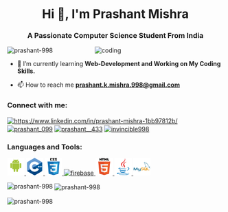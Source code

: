 <h1 align="center">Hi 👋, I'm Prashant Mishra</h1>
<h3 align="center">A Passionate Computer Science Student From India</h3>

<img align="right" alt="coding" width="300" src="https://www.techbabble.zone/content/images/2021/07/46207-programmer-1.gif">

<p align="left"> <img src="https://komarev.com/ghpvc/?username=prashant-998&label=Profile%20views&color=0e75b6&style=flat" alt="prashant-998" /> </p>

- 🌱 I’m currently learning **Web-Development and Working on My Coding Skills.**

- 📫 How to reach me **prashant.k.mishra.998@gmail.com**

<h3 align="left">Connect with me:</h3>
<p align="left">
<a href="https://linkedin.com/in/https://www.linkedin.com/in/prashant-mishra-1bb97812b/" target="blank"><img align="center" src="https://raw.githubusercontent.com/rahuldkjain/github-profile-readme-generator/master/src/images/icons/Social/linked-in-alt.svg" alt="https://www.linkedin.com/in/prashant-mishra-1bb97812b/" height="30" width="40" /></a>
<a href="https://www.codechef.com/users/prashant_099" target="blank"><img align="center" src="https://cdn.jsdelivr.net/npm/simple-icons@3.1.0/icons/codechef.svg" alt="prashant_099" height="30" width="40" /></a>
<a href="https://www.leetcode.com/prashant__433" target="blank"><img align="center" src="https://raw.githubusercontent.com/rahuldkjain/github-profile-readme-generator/master/src/images/icons/Social/leet-code.svg" alt="prashant__433" height="30" width="40" /></a>
<a href="https://auth.geeksforgeeks.org/user/invincible998" target="blank"><img align="center" src="https://raw.githubusercontent.com/rahuldkjain/github-profile-readme-generator/master/src/images/icons/Social/geeks-for-geeks.svg" alt="invincible998" height="30" width="40" /></a>
</p>

<h3 align="left">Languages and Tools:</h3>
<p align="left"> <a href="https://developer.android.com" target="_blank" rel="noreferrer"> <img src="https://raw.githubusercontent.com/devicons/devicon/master/icons/android/android-original-wordmark.svg" alt="android" width="40" height="40"/> </a> <a href="https://www.w3schools.com/cpp/" target="_blank" rel="noreferrer"> <img src="https://raw.githubusercontent.com/devicons/devicon/master/icons/cplusplus/cplusplus-original.svg" alt="cplusplus" width="40" height="40"/> </a> <a href="https://www.w3schools.com/css/" target="_blank" rel="noreferrer"> <img src="https://raw.githubusercontent.com/devicons/devicon/master/icons/css3/css3-original-wordmark.svg" alt="css3" width="40" height="40"/> </a> <a href="https://firebase.google.com/" target="_blank" rel="noreferrer"> <img src="https://www.vectorlogo.zone/logos/firebase/firebase-icon.svg" alt="firebase" width="40" height="40"/> </a> <a href="https://www.w3.org/html/" target="_blank" rel="noreferrer"> <img src="https://raw.githubusercontent.com/devicons/devicon/master/icons/html5/html5-original-wordmark.svg" alt="html5" width="40" height="40"/> </a> <a href="https://www.java.com" target="_blank" rel="noreferrer"> <img src="https://raw.githubusercontent.com/devicons/devicon/master/icons/java/java-original.svg" alt="java" width="40" height="40"/> </a> <a href="https://www.mysql.com/" target="_blank" rel="noreferrer"> <img src="https://raw.githubusercontent.com/devicons/devicon/master/icons/mysql/mysql-original-wordmark.svg" alt="mysql" width="40" height="40"/> </a> </p>

<p><img align="left" src="https://github-readme-stats.vercel.app/api/top-langs?username=prashant-998&show_icons=true&locale=en&layout=compact" alt="prashant-998" /></p>

<p>&nbsp;<img align="center" src="https://github-readme-stats.vercel.app/api?username=prashant-998&show_icons=true&locale=en" alt="prashant-998" /></p>

<p><img align="center" src="https://github-readme-streak-stats.herokuapp.com/?user=prashant-998&" alt="prashant-998" /></p>
